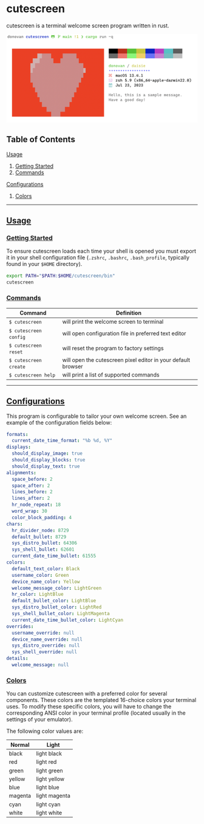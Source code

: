 # **cutescreen**

cutescreen is a terminal welcome screen program written in rust.

![sample image](cutescreen.png)

## **Table of Contents**

[Usage](#USAGE)

1. [Getting Started](#GETTING-STARTED)
1. [Commands](#COMMANDS)

[Configurations](#CONFIGURATIONS)

1. [Colors](#COLORS)

---

## [Usage](#USAGE)

### [**Getting Started**](#GETTING-STARTED)

To ensure cutescreen loads each time your shell is opened you must export it in your shell configuration file (`.zshrc`, `.bashrc`, `.bash_profile`, typically found in your `$HOME` directory).

```zsh
export PATH="$PATH:$HOME/cutescreen/bin"
cutescreen
```

### [**Commands**](#COMMANDS)

| **Command**           | **Definition**                                                |
| --------------------- | ------------------------------------------------------------- |
| `$ cutescreen`        | will print the welcome screen to terminal                     |
| `$ cutescreen config` | will open configuration file in preferred text editor         |
| `$ cutescreen reset`  | will reset the program to factory settings                    |
| `$ cutescreen create` | will open the cutescreen pixel editor in your default browser |
| `$ cutescreen help`   | will print a list of supported commands                       |

---

## [Configurations](#CONFIGURATIONS)

This program is configurable to tailor your own welcome screen. See an example of the configuration fields below:

```yaml
formats:
  current_date_time_format: "%b %d, %Y"
displays:
  should_display_image: true
  should_display_blocks: true
  should_display_text: true
alignments:
  space_before: 2
  space_after: 2
  lines_before: 2
  lines_after: 2
  hr_node_repeat: 18
  word_wrap: 30
  color_block_padding: 4
chars:
  hr_divider_node: 8729
  default_bullet: 8729
  sys_distro_bullet: 64306
  sys_shell_bullet: 62601
  current_date_time_bullet: 61555
colors:
  default_text_color: Black
  username_color: Green
  device_name_color: Yellow
  welcome_message_color: LightGreen
  hr_color: LightBlue
  default_bullet_color: LightBlue
  sys_distro_bullet_color: LightRed
  sys_shell_bullet_color: LightMagenta
  current_date_time_bullet_color: LightCyan
overrides:
  username_override: null
  device_name_override: null
  sys_distro_override: null
  sys_shell_override: null
details:
  welcome_message: null
```

### [**Colors**](#COLORS)

You can customize cutescreen with a preferred color for several components. These colors are the templated 16-choice colors your terminal uses. To modify these specific colors, you will have to change the corresponding ANSI color in your terminal profile (located usually in the settings of your emulator).

The following color values are:

| **Normal** | **Light**     |
| ---------- | ------------- |
| black      | light black   |
| red        | light red     |
| green      | light green   |
| yellow     | light yellow  |
| blue       | light blue    |
| magenta    | light magenta |
| cyan       | light cyan    |
| white      | light white   |
